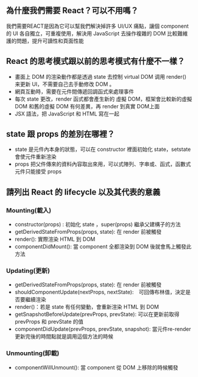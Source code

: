 ## 為什麼我們需要 React？可以不用嗎？
我們需要REACT是因為它可以幫我們解決掉許多 UI/UX 痛點，讓個 component 的 UI 各自獨立，可重複使用，解決用 JavaScript 去操作複雜的 DOM 比較難維護的問題，提升可讀性和頁面性能
## React 的思考模式跟以前的思考模式有什麼不一樣？
- 畫面上 DOM 的渲染動作都是透過 state 去控制 virtual DOM 调用 render() 来更新 UI，不需要自己去手動修改 DOM 。
- 網頁互動時，需要在元件間傳遞回調函式來處理事件
- 每次 state 更改，render 函式都會產生新的 虛擬 DOM，框架會比較新的虛擬 DOM 和舊的虛擬 DOM 有何差異，再 render 到真實 DOM上面
- JSX 語法，把 JavaScript 和 HTML 寫在一起
## state 跟 props 的差別在哪裡？

- state 是元件內本身的狀態，可以在 constructor 裡面初始化 state，setstate 會使元件重新渲染
- props 把父件傳來的資料內容取出來用，可以式陣列、字串或、函式，函數式元件只能接受 props


## 請列出 React 的 lifecycle 以及其代表的意義


### Mounting(載入)
- constructor(props) : 初始化 state ，super(props) 繼承父建構子的方法
- getDerivedStateFromProps(props, state): 在 render 前被觸發
- render(): 實際渲染 HTML 到 DOM
- componentDidMount(): 當 component 全都渲染到 DOM 後就會馬上觸發此方法

### Updating(更新)

- getDerivedStateFromProps(props, state): 在 render 前被觸發
- shouldComponentUpdate(nextProps, nextState):　可回傳布林值，決定是否要繼續渲染
- render()：若是 state 有任何變動，會重新渲染 HTML 到 DOM
- getSnapshotBeforeUpdate(prevProps, prevState): 可以在更新前取得 prevProps 和 prevState 的值
- componentDidUpdate(prevProps, prevState, snapshot): 當元件re-render更新完後的時間點就是調用這個方法的時候

### Unmounting(卸載)

- componentWillUnmount(): 當 component 從 DOM 上移除的時候觸發